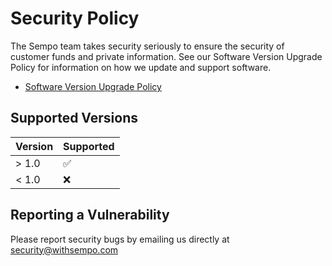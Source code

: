 # Security Policy

The Sempo team takes security seriously to ensure the security of customer funds and private information. See our Software Version Upgrade Policy for information on how we update and support software.

* [Software Version Upgrade Policy](https://drive.google.com/file/d/1TmpfMPsQfnB9ZPD8POANcdjYpTz6BaWu/view?usp=sharing)

## Supported Versions

| Version | Supported          |
| ------- | ------------------ |
| > 1.0   | :white_check_mark: |
| < 1.0   | :x:                |

## Reporting a Vulnerability

Please report security bugs by emailing us directly at [security@withsempo.com](mailto:security@withsempo.com)
